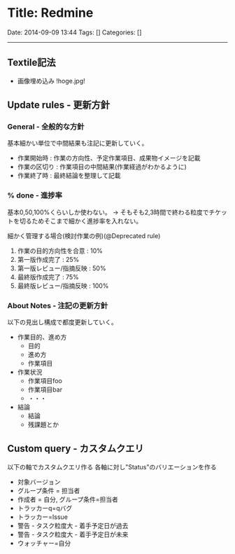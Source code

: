 # Title: Redmine

Date: 2014-09-09 13:44
Tags: []
Categories: []

<!-- toc -->

---

## Textile記法

- 画像埋め込み
        !hoge.jpg!

## Update rules - 更新方針

### General - 全般的な方針

基本細かい単位で中間結果も注記に更新していく。

- 作業開始時 : 作業の方向性、予定作業項目、成果物イメージを記載
- 作業の区切り : 作業項目の中間結果(作業経過がわかるように)
- 作業終了時 : 最終結論を整理して記載

### % done - 進捗率

基本0,50,100%くらいしか使わない。
-> そもそも2,3時間で終わる粒度でチケットを切るためそこまで細かく進捗率を入れない。

細かく管理する場合(検討作業の例)(@Deprecated rule)

1. 作業の目的方向性を合意  : 10%
1. 第一版作成完了          : 25%
1. 第一版レビュー/指摘反映 : 50%
1. 最終版作成完了          : 75%
1. 最終版レビュー/指摘反映 : 100%

### About Notes - 注記の更新方針

以下の見出し構成で都度更新していく。

- 作業目的、進め方
    - 目的
    - 進め方
    - 作業項目
- 作業状況
    - 作業項目foo
    - 作業項目bar
    - ・・・
- 結論
    - 結論
    - 残課題とか

## Custom query - カスタムクエリ

以下の軸でカスタムクエリ作る
各軸に対し"Status"のバリエーションを作る

- 対象バージョン
- グループ条件 = 担当者
- 作成者 = 自分, グループ条件=担当者
- トラッカーq=qバグ
- トラッカー=Issue
- 警告 - タスク粒度大 - 着手予定日が過去
- 警告 - タスク粒度大 - 着手予定日が未来
- ウォッチャー=自分

